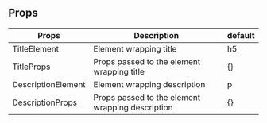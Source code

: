 ## Props

|Props|Description|default|
|-----|-----------|-------|
|TitleElement|Element wrapping title|h5|
|TitleProps|Props passed to the element wrapping title|{}|
|DescriptionElement|Element wrapping description|p|
|DescriptionProps|Props passed to the element wrapping description|{}|
